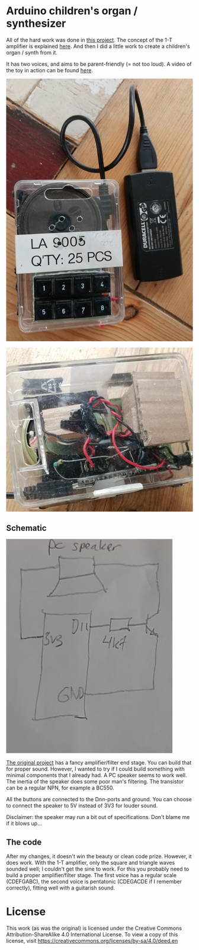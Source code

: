 # Arduino children's organ / synthesizer

All of the hard work was done in
[this project](https://create.arduino.cc/projecthub/michalin70/arduino-as-waveform-synthesizer-for-music-2aa48f).
The concept of the 1-T amplifier is explained [here](https://github.com/earlephilhower/ESP8266Audio).
And then I did a little work to create a children's organ / synth from it.

It has two voices, and aims to be parent-friendly (= not too loud). A video of the toy in action
can be found [here](https://player.vimeo.com/video/697678995).

![organ](pictures/organ.jpg)

![amplifier](pictures/amplifier.jpg)

## Schematic

![schematic](pictures/schematic.jpg)

[The original project](https://create.arduino.cc/projecthub/michalin70/arduino-as-waveform-synthesizer-for-music-2aa48f) has a fancy amplifier/filter end stage. You can build that for proper sound.
However, I wanted to try if I could build something with minimal components that I already had.
A PC speaker seems to work well. The inertia of the speaker does some poor man's filtering.
The transistor can be a regular NPN, for example a BC550.

All the buttons are connected to the D*nn*-ports and ground. You can choose to connect the
speaker to 5V instead of 3V3 for louder sound.

Disclaimer: the speaker may run a bit out of specifications. Don't blame me if it blows up...

## The code

After my changes, it doesn't win the beauty or clean code prize. However, it does work.
With the 1-T amplifier, only the square and triangle waves sounded well; I couldn't get
the sine to work. For this you probably need to build a proper amplifier/filter stage.
The first voice has a regular scale (CDEFGABC), the second voice is pentatonic
(CDEGACDE if I remember correctly), fitting well with a guitarish sound.

# License
This work (as was the original) is licensed under the Creative Commons Attribution-ShareAlike 4.0 International License.
To view a copy of this license, visit https://creativecommons.org/licenses/by-sa/4.0/deed.en